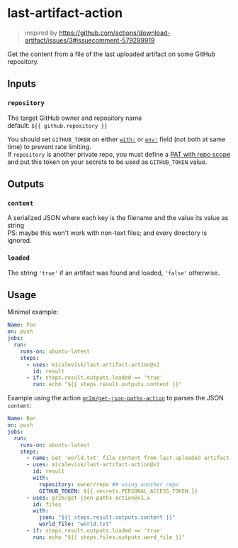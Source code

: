 # last-artifact-action
> inspired by https://github.com/actions/download-artifact/issues/3#issuecomment-579289919

Get the content from a file of the last uploaded artifact on some GitHub repository.

## Inputs

### `repository`
The target GitHub owner and repository name  
default: `${{ github.repository }}`

You should set `GITHUB_TOKEN` on either [`with:`](https://help.github.com/en/actions/reference/workflow-syntax-for-github-actions#jobsjob_idstepswith) or [`env:`](https://help.github.com/en/actions/reference/workflow-syntax-for-github-actions#env) field (not both at same time) to prevent rate limiting.  
If `repository` is another private repo, you must define a [PAT with repo scope](https://github.com/settings/tokens/new?scopes=repo) and put this token on your secrets to be used as `GITHUB_TOKEN` value.

## Outputs

### `content`
A serialized JSON where each key is the filename and the value its value as string  
PS: maybe this won't work with non-text files; and every directory is ignored.

### `loaded`
The string `'true'` if an artifact was found and loaded, `'false'` otherwise.

## Usage

Minimal example:

```yml
Name: Foo
on: push
jobs:
  run:
    runs-on: ubuntu-latest
    steps:
      - uses: micalevisk/last-artifact-action@v2
        id: result
      - if: steps.result.outputs.loaded == 'true'
        run: echo "${{ steps.result.outputs.content }}"
```

Example using the action [`gr2m/get-json-paths-action`](https://github.com/gr2m/get-json-paths-action) to parses the JSON `content`:

```yml
Name: Bar
on: push
jobs:
  run:
    runs-on: ubuntu-latest
    steps:
      - name: Get 'world.txt' file content from last uploaded artifact
      - uses: micalevisk/last-artifact-action@v2
        id: result
        with:
          repository: owner/repo ## using another repo
          GITHUB_TOKEN: ${{ secrets.PERSONAL_ACCESS_TOKEN }}
      - uses: gr2m/get-json-paths-action@v1.x
        id: files
        with:
          json: "${{ steps.result.outputs.content }}"
          world_file: "world.txt"
      - if: steps.result.outputs.loaded == 'true'
        run: echo "${{ steps.files.outputs.word_file }}"
```
